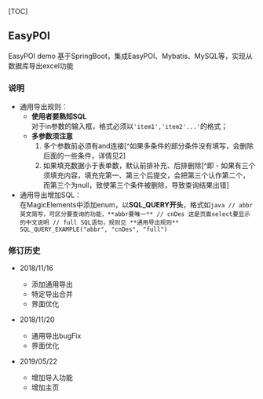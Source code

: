 [TOC]

## EasyPOI 

EasyPOI demo
基于SpringBoot，集成EasyPOI、Mybatis、MySQL等，实现从数据库导出excel功能

### 说明

- 通用导出规则：<br/>
  - **使用者要熟知SQL**<br/>
    对于in参数的输入框，格式必须以`'item1','item2'...'`的格式；<br/>
  - **多参数须注意**<br>
    1. 多个参数前必须有and连接[^如果多条件的部分条件没有填写，会删除后面的一些条件，详情见2]
    2. 如果填充数据小于表单数，默认前排补充、后排删除[^即 - 如果有三个须填充内容，填充完第一、第三个后提交，会把第三个认作第二个，而第三个为null，致使第三个条件被删除，导致查询结果出错]
- 通用导出增加SQL：<br/>
  在MagicElements中添加enum，以**SQL_QUERY开头**，格式如
  ​```java
  // abbr 英文简写，可区分要查询的功能，**abbr要唯一**
  // cnDes 这是页面select要显示的中文说明
  // full SQL语句，规则见 **通用导出规则**
  SQL_QUERY_EXAMPLE("abbr", "cnDes", "full")
  ​```

### 修订历史

- 2018/11/16

  - 添加通用导出
  - 特定导出合并
  - 界面优化

- 2018/11/20

  - 通用导出bugFix
  - 界面优化 

- 2019/05/22

  - 增加导入功能
  - 增加主页

  